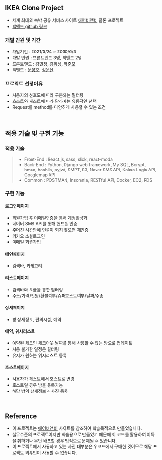 ## IKEA Clone Project

- 세계 최대의 숙박 공유 서비스 사이트 [에어비앤비](https://www.airbnb.co.kr/) 클론 프로젝트
- [백엔드 github 링크](https://github.com/wecode-bootcamp-korea/20-2nd-BeerBnB-backend)

### 개발 인원 및 기간

- 개발기간 : 2021/5/24 ~ 2030/6/3
- 개발 인원 : 프론트엔드 3명, 백엔드 2명
- 프론트엔드 : [김민정](https://github.com/Alice-in-korea), [김휘성](https://github.com/Heessong), [박준모](https://github.com/junmopark01)
- 백엔드 : [문성호](https://github.com/Room9), [정운산](https://github.com/Action2theFuture)


### 프로젝트 선정이유

- 사용자의 선호도에 따라 구분되는 필터링
- 호스트와 게스트에 따라 달라지는 유동적인 선택
- Request를 method를 다양하게 사용할 수 있는 조건

<br>

## 적용 기술 및 구현 기능

### 적용 기술

> - Front-End : React.js, sass, slick, react-modal
> - Back-End : Python, Django web framework, My SQL, Bcrypt, hmac, hashlib, pyjwt, SMPT, S3, Naver SMS API, Kakao Login API, Googlemap API
> - Common : POSTMAN, Insomnia, RESTful API, Docker, EC2, RDS



### 구현 기능

#### 로그인페이지

- 회원가입 후 이메일인증을 통해 계정활성화
- 네이버 SMS API를 통해 핸드폰 인증 
- 주어진 시간안에 인증이 되지 않으면 재인증
- 카카오 소셜로그인
- 이메일 회원가입


#### 메인페이지

- 검색바, 카테고리 

#### 리스트페이지

- 검색바와 토글을 통한 필터링 
- 주소/가격/인원/환불여부/슈퍼호스트여부/날짜/주종

#### 상세페이지

- 방 상세정보, 편의시설, 예약

#### 에약, 위시리스트

- 예약된 체크인 체크아웃 날짜를 통해 사용할 수 없는 방으로 업데이트
- 사용 불가한 일정은 필터링
- 유저가 원하는 위시리스트 등록

#### 호스트페이지

- 사용자가 게스트에서 호스트로 변경
- 호스트일 경우 방을 등록가능
- 해당 방의 상세정보과 사진 등록

<br>

## Reference

- 이 프로젝트는 [에어비앤비](https://www.airbnb.co.kr/) 사이트를 참조하여 학습목적으로 만들었습니다.
- 실무수준의 프로젝트이지만 학습용으로 만들었기 때문에 이 코드를 활용하여 이득을 취하거나 무단 배포할 경우 법적으로 문제될 수 있습니다.
- 이 프로젝트에서 사용하고 있는 사진 대부분은 위코드에서 구매한 것이므로 해당 프로젝트 외부인이 사용할 수 없습니다.
